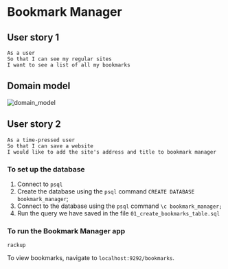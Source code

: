 # Bookmark Manager


## User story 1
```
As a user
So that I can see my regular sites
I want to see a list of all my bookmarks
```
## Domain model
![domain_model](./images/domain_model.jpg)

## User story 2
```
As a time-pressed user
So that I can save a website
I would like to add the site's address and title to bookmark manager
```

### To set up the database

1. Connect to `psql`
2. Create the database using the `psql` command `CREATE DATABASE bookmark_manager`;
3. Connect to the database using the `psql` command `\c bookmark_manager;`
4. Run the query we have saved in the file `01_create_bookmarks_table.sql`

### To run the Bookmark Manager app

`rackup`

To view bookmarks, navigate to `localhost:9292/bookmarks`.

